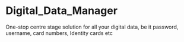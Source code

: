 # Digital_Data_Manager
One-stop centre stage solution for all your digital data, be it password, username, card numbers, Identity cards etc
